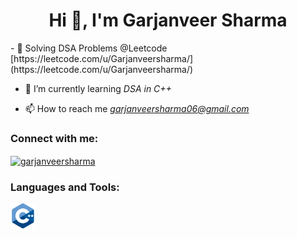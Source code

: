 <h1 align="center">Hi 👋, I'm Garjanveer Sharma</h1>
- 📍 Solving DSA Problems @Leetcode [https://leetcode.com/u/Garjanveersharma/](https://leetcode.com/u/Garjanveersharma/)

- 🌱 I’m currently learning *DSA in C++*

- 📫 How to reach me *garjanveersharma06@gmail.com*

<h3 align="left">Connect with me:</h3>
<p align="left">
<a href="https://www.leetcode.com/garjanveersharma" target="blank"><img align="center" src="https://raw.githubusercontent.com/rahuldkjain/github-profile-readme-generator/master/src/images/icons/Social/leet-code.svg" alt="garjanveersharma" height="30" width="40" /></a>
</p>

<h3 align="left">Languages and Tools:</h3>
<p align="left"> <a href="https://www.w3schools.com/cpp/" target="_blank" rel="noreferrer"> <img src="https://raw.githubusercontent.com/devicons/devicon/master/icons/cplusplus/cplusplus-original.svg" alt="cplusplus" width="40" height="40"/> </a> </p>
